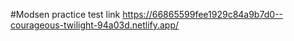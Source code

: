 #Modsen practice test link
https://66865599fee1929c84a9b7d0--courageous-twilight-94a03d.netlify.app/
